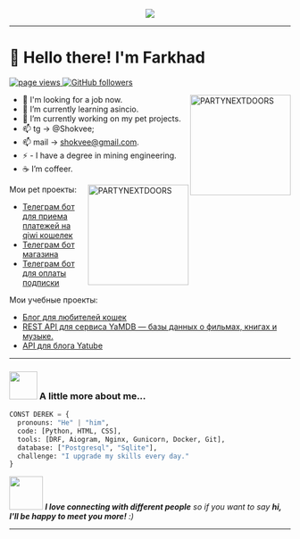 <p align="center">
    
<img src=https://i.pinimg.com/564x/0b/6a/2f/0b6a2fcab1c7f923254628dd5e91b580.jpg />

</p>

____

<h1 align="left" id="macropower-title">👋 Hello there! I'm Farkhad</h1>
<p align="left">
  <a href="https://github.com/PARTYNEXTDOORS">
    <img src="https://komarev.com/ghpvc/?username=PARTYNEXTDOORS" alt="page views">
  </a>
  <a href="https://github.com/PARTYNEXTDOORS?tab=followers">
    <img alt="GitHub followers" src="https://img.shields.io/github/followers/PARTYNEXTDOORS?color=green&logo=github">
  </a>
</p>


<a href = "https://github.com/anuraghazra/github-readme-stats ">
  <img height="180em" src="https://grs-delta-taupe-49.vercel.app/api?username=PARTYNEXTDOORS&show_icons=true&hide_border=true&count_private=true&theme=nord" alt="PARTYNEXTDOORS" align="right"/>
</a>



- 🔭 I'm looking for a job now.
- 🌱 I’m currently learning asincio.
- 🔭 I’m currently working on my pet projects.
- 📫 tg -> @Shokvee;
- 📫 mail -> shokvee@gmail.com.
- ⚡ - I have a degree in mining engineering.
- ☕️ I’m coffeer.

<a href = "https://github.com/anuraghazra/github-readme-stats ">
  <img height="180em" src="https://grs-delta-taupe-49.vercel.app/api/top-langs/?username=PARTYNExtdoors&hide=TeX,QMake&theme=nord&layout=compact&hide_border=true" alt="PARTYNEXTDOORS" align="right"/>
</a>

Мои pet проекты: 
+ [Телеграм бот для приема платежей на qiwi кошелек](https://github.com/PARTYNEXTDOORS/qiwi_pay_bot)
+ [Телеграм бот магазина](https://github.com/PARTYNEXTDOORS/shop_bot_aiogram)
+ [Телеграм бот для оплаты подписки](https://github.com/PARTYNEXTDOORS/pay_bot_aiogram)

Мои учебные проекты:
+ [Блог для любителей кошек](https://github.com/PARTYNEXTDOORS/kittygram_final)
+ [REST API для сервиса YaMDB — базы данных о фильмах, книгах и музыке.](https://github.com/PARTYNEXTDOORS/API-YamDb)
+ [API для блога Yatube](https://github.com/PARTYNEXTDOORS/API-Yatube)

____

### <img src="https://media.giphy.com/media/VgCDAzcKvsR6OM0uWg/giphy.gif" width="50"> A little more about me...  

```python
CONST DEREK = {
  pronouns: "He" | "him",
  code: [Python, HTML, CSS],
  tools: [DRF, Aiogram, Nginx, Gunicorn, Docker, Git],
  database: ["Postgresql", "Sqlite"],
  challenge: "I upgrade my skills every day."
}
```

<img src="https://media.giphy.com/media/LnQjpWaON8nhr21vNW/giphy.gif" width="60"> <em><b>I love connecting with different people</b> so if you want to say <b>hi, I'll be happy to meet you more!</b> :)</em>

____
